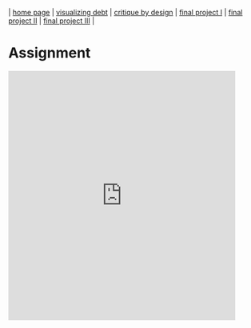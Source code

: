| [home page](https://saylibhavsar.github.io/Data-Visualization-Projects/) | [visualizing debt](visualizing-government-debt.md) | [critique by design](critique-by-design.md) | [final project I](final-project-part-one.md) | [final project II](final-project-part-two.md) | [final project III](final-project-part-three.md) |

# Assignment

<iframe src="https://www.oecd.org/en/data/indicators/general-government-debt.html:showVizHome=no&:embed=true" width="90%" height="500" seamless frameborder="0" scrolling="no"></iframe>

